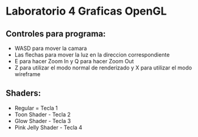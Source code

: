 # Laboratorio 4 Graficas OpenGL  
## Controles para programa:  
- WASD para mover la camara  
- Las flechas para mover la luz en la direccion correspondiente  
- E para hacer Zoom In y Q para hacer Zoom Out  
- Z para utilizar el modo normal de renderizado y X para utilizar el modo wireframe  
## Shaders:  
- Regular = Tecla 1
- Toon Shader - Tecla 2
- Glow Shader - Tecla 3
- Pink Jelly Shader - Tecla 4
